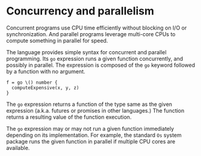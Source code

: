 # Concurrency and parallelism

Concurrent programs use CPU time efficiently without blocking on I/O or synchronization. And parallel programs leverage multi-core CPUs to compute something in parallel for speed.

The language provides simple syntax for concurrent and parallel programming. Its `go` expression runs a given function concurrently, and possibly in parallel. The expression is composed of the `go` keyword followed by a function with no argument.

```pen
f = go \() number {
  computeExpensive(x, y, z)
}
```

The `go` expression returns a function of the type same as the given expression (a.k.a. futures or promises in other languages.) The function returns a resulting value of the function execution.

The `go` expression may or may not run a given function immediately depending on its implementation. For example, the standard `Os` system package runs the given function in parallel if multiple CPU cores are available.
